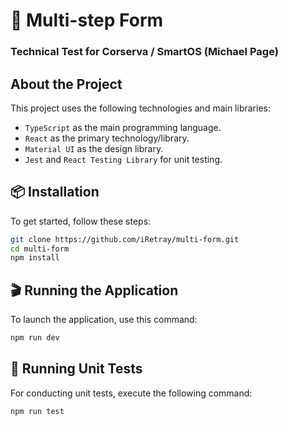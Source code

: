 # 🚀 Multi-step Form

### Technical Test for Corserva / SmartOS (Michael Page)

## About the Project

This project uses the following technologies and main libraries:

-   `TypeScript` as the main programming language.
-   `React` as the primary technology/library.
-   `Material UI` as the design library.
-   `Jest` and `React Testing Library` for unit testing.

## 📦 Installation

To get started, follow these steps:
```bash
git clone https://github.com/iRetray/multi-form.git
cd multi-form
npm install
```

## 🎬 Running the Application

To launch the application, use this command:
```bash
npm run dev
```

## 🧪 Running Unit Tests

For conducting unit tests, execute the following command:
```bash
npm run test
```

